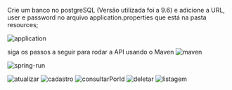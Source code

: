 Crie um banco no postgreSQL (Versão utilizada foi a 9.6) e adicione a URL, user e password no arquivo application.properties que está na pasta resources;

![application](https://user-images.githubusercontent.com/45312862/103104324-3b622280-4605-11eb-9a3e-7321996c9ba2.jpg)

siga os passos a seguir para rodar a API usando o Maven
![maven](https://user-images.githubusercontent.com/45312862/103107931-ccdf8d80-4621-11eb-87f5-765233b90d2a.jpg)

![spring-run](https://user-images.githubusercontent.com/45312862/103104471-3651a300-4606-11eb-93ad-9a76c63318cf.jpg)


![atualizar](https://user-images.githubusercontent.com/45312862/103141099-28675500-46ce-11eb-8f55-aa5de5d16535.jpg)
![cadastro](https://user-images.githubusercontent.com/45312862/103141100-28ffeb80-46ce-11eb-84a1-1ceffa17273c.jpg)
![consultarPorId](https://user-images.githubusercontent.com/45312862/103141102-28ffeb80-46ce-11eb-9aa1-36d755b24b20.jpg)
![deletar](https://user-images.githubusercontent.com/45312862/103141103-29988200-46ce-11eb-8a4e-f0e49f610617.jpg)
![listagem](https://user-images.githubusercontent.com/45312862/103141105-29988200-46ce-11eb-80fd-39c140215864.jpg)
